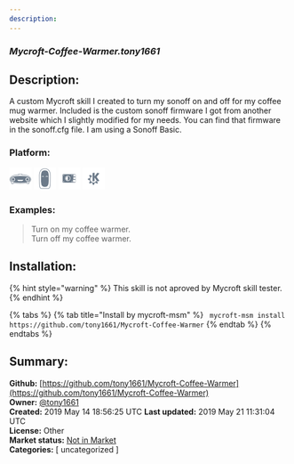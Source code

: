 ```yaml
---
description: 
---
```


### _Mycroft-Coffee-Warmer.tony1661_  
## Description:  
A custom Mycroft skill I created to turn my sonoff on and off for my coffee mug warmer. Included is the custom sonoff firmware I got from another website which I slightly modified for my needs. You can find that firmware in the sonoff.cfg file. I am using a Sonoff Basic.  
  
### Platform:  
 ![Mark I](../.gitbook/assets/mark-1-icon.png)  ![Mark II](../.gitbook/assets/mark-2-icon.png)  ![Picroft](../.gitbook/assets/picroft-icon.png)  ![plasmoid](../.gitbook/assets/kde.png)   
### Examples:  
> Turn on my coffee warmer.  
> Turn off my coffee warmer.  
  
## Installation:  
{% hint style="warning" %}
This skill is not aproved by Mycroft skill tester.
{% endhint %}
    
{% tabs %}
{% tab title="Install by mycroft-msm" %}
``` mycroft-msm install https://github.com/tony1661/Mycroft-Coffee-Warmer```
{% endtab %}
  {% endtabs %}
    
## Summary:  
**Github:** [https://github.com/tony1661/Mycroft-Coffee-Warmer](https://github.com/tony1661/Mycroft-Coffee-Warmer)  
**Owner:** [@tony1661](https://github.com/tony1661)  
**Created:** 2019 May 14 18:56:25 UTC  **Last updated:** 2019 May 21 11:31:04 UTC  
**License:** Other  
**Market status:** [Not in Market](https://market.mycroft.ai/skill/)  
**Categories:** [ uncategorized ]   
